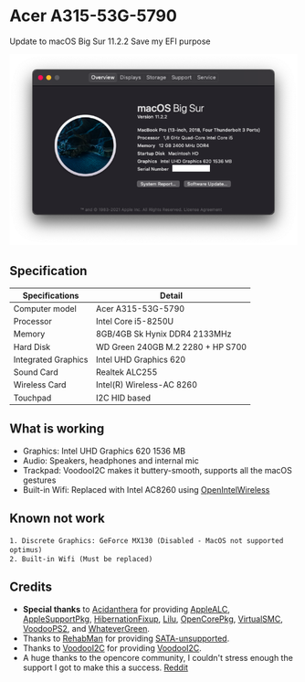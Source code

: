 # Acer A315-53G-5790
Update to macOS Big Sur 11.2.2
Save my EFI purpose

![about](https://github.com/hanngoc1406/ACER-A315-53G-Hackintosh-Opencore/blob/master/Images/Screen%20Shot%202021-03-27%20at%2022.05.05.png)

## Specification

| Specifications | Detail                                          |
| ------------------- | -------------------------------------------|
| Computer model      | Acer A315-53G-5790     |
| Processor           | Intel Core i5-8250U             |
| Memory              | 8GB/4GB Sk Hynix DDR4 2133MHz              |
| Hard Disk           | WD Green 240GB M.2 2280 + HP S700         |
| Integrated Graphics | Intel UHD Graphics 620                     |
| Sound Card          | Realtek ALC255                             |
| Wireless Card       | Intel(R) Wireless-AC 8260                  |
| Touchpad            | I2C HID based                              |

## What is working

- Graphics: Intel UHD Graphics 620 1536 МB 
- Audio: Speakers, headphones and internal mic
- Trackpad: VoodooI2C makes it buttery-smooth, supports all the macOS gestures 
- Built-in Wifi: Replaced with Intel AC8260 using [OpenIntelWireless](https://github.com/OpenIntelWireless) 

## Known not work
```
1. Discrete Graphics: GeForce MX130 (Disabled - MacOS not supported optimus)
2. Built-in Wifi (Must be replaced)
```

## Credits

- **Special thanks** to [Acidanthera](https://github.com/acidanthera) for providing [AppleALC](https://github.com/acidanthera/AppleALC), [AppleSupportPkg](https://github.com/acidanthera/AppleSupportPkg), [HibernationFixup](https://github.com/acidanthera/HibernationFixup), [Lilu](https://github.com/acidanthera/Lilu), [OpenCorePkg](https://github.com/acidanthera/OpenCorePkg), [VirtualSMC](https://github.com/acidanthera/VirtualSMC), [VoodooPS2](https://github.com/acidanthera/VoodooPS2), and [WhateverGreen](https://github.com/acidanthera/WhateverGreen).
- Thanks to [RehabMan](https://github.com/RehabMan) for providing [SATA-unsupported](https://github.com/RehabMan/hack-tools/tree/master/kexts/SATA-unsupported.kext).
- Thanks to [VoodooI2C](https://github.com/VoodooI2C) for providing [VoodooI2C](https://github.com/VoodooI2C/VoodooI2C).
- A huge thanks to the opencore community, I couldn't stress enough the support I got to make this a success. [Reddit](https://www.reddit.com/r/hackintosh/) 
